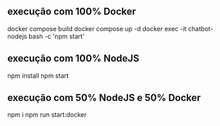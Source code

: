 
## execução com 100% Docker
docker compose build
docker compose up -d
docker exec -it chatbot-nodejs bash -c 'npm start'

## execução com 100% NodeJS
npm install
npm start

## execução com 50% NodeJS e 50% Docker
npm i
npm run start:docker